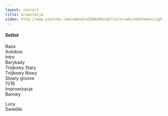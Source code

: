 ```yaml
---
layout: concert
title: Grawitacja
video: http://www.youtube.com/embed/wIEWGA66cGE?color=white&theme=light
---
```


#### Setlist

Baza  
Autobus  
Intro  
Barykady  
Trójkowy Stary  
Trójkowy Nowy  
Slowly groove  
11/16  
Improwizacja  
Barowy  

<div class="song-hr"></div>

Lucy  
Świetliki  

